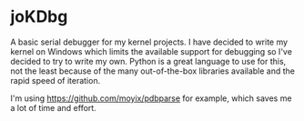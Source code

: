 # joKDbg
A basic serial debugger for my kernel projects.
I have decided to write my kernel on Windows which limits the available support for debugging so I've decided to try to write my own.
Python is a great language to use for this, not the least because of the many out-of-the-box libraries available and the rapid speed of iteration. 

I'm using https://github.com/moyix/pdbparse for example, which saves me a lot of time and effort. 


